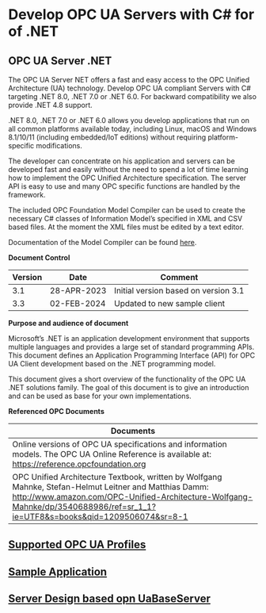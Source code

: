 # Develop OPC UA Servers with C\# for of .NET

## OPC UA Server .NET

The OPC UA Server NET offers a fast and easy access to the OPC Unified Architecture (UA) technology. Develop OPC UA compliant Servers with C# targeting .NET 8.0, .NET 7.0 or .NET 6.0. For backward compatibility we also provide .NET 4.8 support.

.NET 8.0, .NET 7.0 or .NET 6.0 allows you develop applications that run on all common platforms available today, including Linux, macOS and Windows 8.1/10/11 (including embedded/IoT editions) without requiring platform-specific modifications.

The developer can concentrate on his application and servers can be developed fast and easily without the need to spend a lot of time learning how to implement the OPC Unified Architecture specification. The server API is easy to use and many OPC specific functions are handled by the framework.

The included OPC Foundation Model Compiler can be used to create the necessary C# classes of Information Model’s specified in XML and CSV based files. At the moment the XML files must be edited by a text editor. 

Documentation of the Model Compiler can be found [here](https://github.com/OPCFoundation/UA-ModelCompiler).

**Document Control**

| **Version** | **Date**    | **Comment**                          |
|-------------|-------------|--------------------------------------|
| 3.1         | 28-APR-2023 | Initial version based on version 3.1 |
| 3.3         | 02-FEB-2024 | Updated to new sample client         |

**Purpose and audience of document**

Microsoft’s .NET is an application development environment that supports multiple languages and provides a large set of standard programming APIs. This document defines an Application Programming Interface (API) for OPC UA Client development based on the .NET programming model.

This document gives a short overview of the functionality of the OPC UA .NET solutions family. The goal of this document is to give an introduction and can be used as base for your own implementations.

**Referenced OPC Documents**

| **Documents**                                                                                                                                                                                                                             |
|-------------------------------------------------------------------------------------------------------------------------------------------------------------------------------------------------------------------------------------------|
| Online versions of OPC UA specifications and information models. The OPC UA Online Reference is available at:  <https://reference.opcfoundation.org>                                                                                      |
| OPC Unified Architecture Textbook, written by Wolfgang Mahnke, Stefan-Helmut Leitner and Matthias Damm:  <http://www.amazon.com/OPC-Unified-Architecture-Wolfgang-Mahnke/dp/3540688986/ref=sr_1_1?ie=UTF8&s=books&qid=1209506074&sr=8-1>  |


## [Supported OPC UA Profiles](./UaServer/SupportedProfiles.md)

## [Sample Application](./UaServer/SampleApplication.md)

## [Server Design based opn UaBaseServer](./UaServer/UaBaseServerDesign.md)